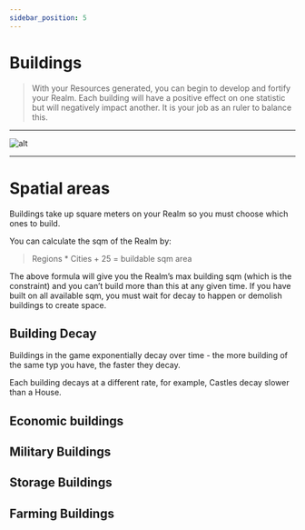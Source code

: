 ```yaml
---
sidebar_position: 5
---
```


# Buildings

> With your Resources generated, you can begin to develop and fortify your Realm. Each building will have a positive effect on one statistic but will negatively impact another. It is your job as an ruler to balance this.

---
![alt](/img/game/buildings.png)

---

# Spatial areas

Buildings take up square meters on your Realm so you must choose which ones to build.


You can calculate the sqm of the Realm by:

> Regions * Cities + 25 = buildable sqm area

The above formula will give you the Realm’s max building sqm (which is the constraint) and you can’t build more than this at any given time. If you have built on all available sqm, you must wait for decay to happen or demolish buildings to create space. 

## Building Decay

Buildings in the game exponentially decay over time - the more building of the same typ you have, the faster they decay.

Each building decays at a different rate, for example, Castles decay slower than a House. 




## Economic buildings

## Military Buildings

## Storage Buildings

## Farming Buildings
